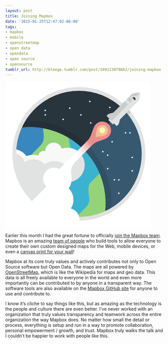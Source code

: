 ```yaml
---
layout: post
title: Joining Mapbox
date: '2015-01-25T12:47:02-06:00'
tags:
- mapbox
- mobile
- openstreetmap
- open data
- opendata
- open source
- opensource
tumblr_url: http://bleege.tumblr.com/post/109123079862/joining-mapbox
---
```


[![](/tumblr_files/tumblr_inline_niqx81wsq21r9my52.png)](https://www.mapbox.com)

<!--excerpt.start-->
Earlier this month I had the great fortune to officially [join the Mapbox team](https://www.mapbox.com/blog/welcome-brad-leege/).  Mapbox is an amazing [team of people](https://www.mapbox.com/about/team/) who build tools to allow everyone to create their own custom designed maps for the Web, mobile devices, or even a [canvas print for your wall](https://www.flickr.com/photos/mapbox/15487353502/)!
<!--excerpt.end-->

Mapbox at its core truly values and actively contributes not only to Open Source software but Open Data.  The maps are all powered by [OpenStreetMap](https://www.openstreetmap.org/), which is like the Wikipedia for maps and geo data.  This data is all freely available to everyone in the world and even more importantly can be contributed to by anyone in a transparent way.  The software tools are also available on the [Mapbox GitHub site](https://github.com/mapbox/) for anyone to use and contribute to.

I know it’s cliche to say things like this, but as amazing as the technology is the people and culture there are even better.  I’ve never worked with an organization that truly values transparency and teamwork across the entire organization the way Mapbox does.  No matter how small the detail or process, everything is setup and run in a way to promote collaboration, personal empowerment / growth, and trust.  Mapbox truly walks the talk and I couldn’t be happier to work with people like this.
